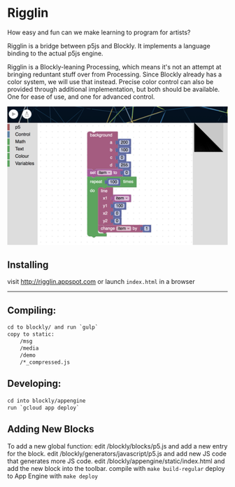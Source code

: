 # Rigglin

How easy and fun can we make learning to program for artists?

Rigglin is a bridge between p5js and Blockly. It implements a language
binding to the actual p5js engine.

Rigglin is a Blockly-leaning Processing, which means it's not an attempt
at bringing reduntant stuff over from Processing. Since Blockly
already has a color system, we will use that instead. Precise color
control can also be provided through additional implementation, but
both should be available. One for ease of use, and one for advanced
control.

![](screenshot1.png)



## Installing
visit http://rigglin.appspot.com
or launch `index.html` in a browser

---

## Compiling:
	cd to blockly/ and run `gulp`
	copy to static:
		/msg
		/media
		/demo
		/*_compressed.js
	
## Developing:
	cd into blockly/appengine
	run `gcloud app deploy`

## Adding New Blocks

To add a new global function:
	edit /blockly/blocks/p5.js and add a new entry for the block.
	edit /blockly/generators/javascript/p5.js and add new JS code that generates more JS code.
	edit /blockly/appengine/static/index.html and add the new block into the toolbar.
	compile with `make build-regular`
	deploy to App Engine with `make deploy`

